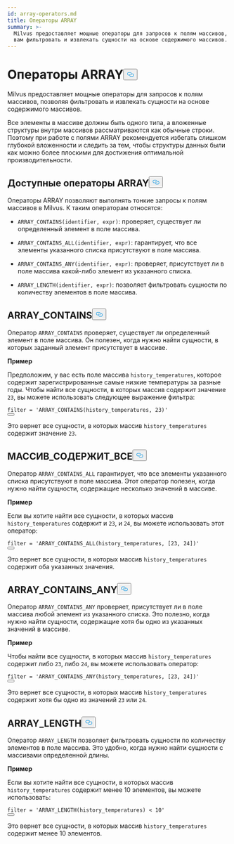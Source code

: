 ```yaml
---
id: array-operators.md
title: Операторы ARRAY
summary: >-
  Milvus предоставляет мощные операторы для запросов к полям массивов, позволяя
  вам фильтровать и извлекать сущности на основе содержимого массивов.
---
```

<h1 id="ARRAY-Operators" class="common-anchor-header">Операторы ARRAY<button data-href="#ARRAY-Operators" class="anchor-icon" translate="no">
      <svg translate="no"
        aria-hidden="true"
        focusable="false"
        height="20"
        version="1.1"
        viewBox="0 0 16 16"
        width="16"
      >
        <path
          fill="#0092E4"
          fill-rule="evenodd"
          d="M4 9h1v1H4c-1.5 0-3-1.69-3-3.5S2.55 3 4 3h4c1.45 0 3 1.69 3 3.5 0 1.41-.91 2.72-2 3.25V8.59c.58-.45 1-1.27 1-2.09C10 5.22 8.98 4 8 4H4c-.98 0-2 1.22-2 2.5S3 9 4 9zm9-3h-1v1h1c1 0 2 1.22 2 2.5S13.98 12 13 12H9c-.98 0-2-1.22-2-2.5 0-.83.42-1.64 1-2.09V6.25c-1.09.53-2 1.84-2 3.25C6 11.31 7.55 13 9 13h4c1.45 0 3-1.69 3-3.5S14.5 6 13 6z"
        ></path>
      </svg>
    </button></h1><p>Milvus предоставляет мощные операторы для запросов к полям массивов, позволяя фильтровать и извлекать сущности на основе содержимого массивов.</p>
<div class="alert note">
<p>Все элементы в массиве должны быть одного типа, а вложенные структуры внутри массивов рассматриваются как обычные строки. Поэтому при работе с полями ARRAY рекомендуется избегать слишком глубокой вложенности и следить за тем, чтобы структуры данных были как можно более плоскими для достижения оптимальной производительности.</p>
</div>
<h2 id="Available-ARRAY-Operators" class="common-anchor-header">Доступные операторы ARRAY<button data-href="#Available-ARRAY-Operators" class="anchor-icon" translate="no">
      <svg translate="no"
        aria-hidden="true"
        focusable="false"
        height="20"
        version="1.1"
        viewBox="0 0 16 16"
        width="16"
      >
        <path
          fill="#0092E4"
          fill-rule="evenodd"
          d="M4 9h1v1H4c-1.5 0-3-1.69-3-3.5S2.55 3 4 3h4c1.45 0 3 1.69 3 3.5 0 1.41-.91 2.72-2 3.25V8.59c.58-.45 1-1.27 1-2.09C10 5.22 8.98 4 8 4H4c-.98 0-2 1.22-2 2.5S3 9 4 9zm9-3h-1v1h1c1 0 2 1.22 2 2.5S13.98 12 13 12H9c-.98 0-2-1.22-2-2.5 0-.83.42-1.64 1-2.09V6.25c-1.09.53-2 1.84-2 3.25C6 11.31 7.55 13 9 13h4c1.45 0 3-1.69 3-3.5S14.5 6 13 6z"
        ></path>
      </svg>
    </button></h2><p>Операторы ARRAY позволяют выполнять тонкие запросы к полям массивов в Milvus. К таким операторам относятся:</p>
<ul>
<li><p><code translate="no">ARRAY_CONTAINS(identifier, expr)</code>: проверяет, существует ли определенный элемент в поле массива.</p></li>
<li><p><code translate="no">ARRAY_CONTAINS_ALL(identifier, expr)</code>: гарантирует, что все элементы указанного списка присутствуют в поле массива.</p></li>
<li><p><code translate="no">ARRAY_CONTAINS_ANY(identifier, expr)</code>: проверяет, присутствует ли в поле массива какой-либо элемент из указанного списка.</p></li>
<li><p><code translate="no">ARRAY_LENGTH(identifier, expr)</code>: позволяет фильтровать сущности по количеству элементов в поле массива.</p></li>
</ul>
<h2 id="ARRAYCONTAINS" class="common-anchor-header">ARRAY_CONTAINS<button data-href="#ARRAYCONTAINS" class="anchor-icon" translate="no">
      <svg translate="no"
        aria-hidden="true"
        focusable="false"
        height="20"
        version="1.1"
        viewBox="0 0 16 16"
        width="16"
      >
        <path
          fill="#0092E4"
          fill-rule="evenodd"
          d="M4 9h1v1H4c-1.5 0-3-1.69-3-3.5S2.55 3 4 3h4c1.45 0 3 1.69 3 3.5 0 1.41-.91 2.72-2 3.25V8.59c.58-.45 1-1.27 1-2.09C10 5.22 8.98 4 8 4H4c-.98 0-2 1.22-2 2.5S3 9 4 9zm9-3h-1v1h1c1 0 2 1.22 2 2.5S13.98 12 13 12H9c-.98 0-2-1.22-2-2.5 0-.83.42-1.64 1-2.09V6.25c-1.09.53-2 1.84-2 3.25C6 11.31 7.55 13 9 13h4c1.45 0 3-1.69 3-3.5S14.5 6 13 6z"
        ></path>
      </svg>
    </button></h2><p>Оператор <code translate="no">ARRAY_CONTAINS</code> проверяет, существует ли определенный элемент в поле массива. Он полезен, когда нужно найти сущности, в которых заданный элемент присутствует в массиве.</p>
<p><strong>Пример</strong></p>
<p>Предположим, у вас есть поле массива <code translate="no">history_temperatures</code>, которое содержит зарегистрированные самые низкие температуры за разные годы. Чтобы найти все сущности, в которых массив содержит значение <code translate="no">23</code>, вы можете использовать следующее выражение фильтра:</p>
<pre><code translate="no" class="language-python"><span class="hljs-built_in">filter</span> = <span class="hljs-string">&#x27;ARRAY_CONTAINS(history_temperatures, 23)&#x27;</span>
<button class="copy-code-btn"></button></code></pre>
<p>Это вернет все сущности, в которых массив <code translate="no">history_temperatures</code> содержит значение <code translate="no">23</code>.</p>
<h2 id="ARRAYCONTAINSALL" class="common-anchor-header">МАССИВ_СОДЕРЖИТ_ВСЕ<button data-href="#ARRAYCONTAINSALL" class="anchor-icon" translate="no">
      <svg translate="no"
        aria-hidden="true"
        focusable="false"
        height="20"
        version="1.1"
        viewBox="0 0 16 16"
        width="16"
      >
        <path
          fill="#0092E4"
          fill-rule="evenodd"
          d="M4 9h1v1H4c-1.5 0-3-1.69-3-3.5S2.55 3 4 3h4c1.45 0 3 1.69 3 3.5 0 1.41-.91 2.72-2 3.25V8.59c.58-.45 1-1.27 1-2.09C10 5.22 8.98 4 8 4H4c-.98 0-2 1.22-2 2.5S3 9 4 9zm9-3h-1v1h1c1 0 2 1.22 2 2.5S13.98 12 13 12H9c-.98 0-2-1.22-2-2.5 0-.83.42-1.64 1-2.09V6.25c-1.09.53-2 1.84-2 3.25C6 11.31 7.55 13 9 13h4c1.45 0 3-1.69 3-3.5S14.5 6 13 6z"
        ></path>
      </svg>
    </button></h2><p>Оператор <code translate="no">ARRAY_CONTAINS_ALL</code> гарантирует, что все элементы указанного списка присутствуют в поле массива. Этот оператор полезен, когда нужно найти сущности, содержащие несколько значений в массиве.</p>
<p><strong>Пример</strong></p>
<p>Если вы хотите найти все сущности, в которых массив <code translate="no">history_temperatures</code> содержит и <code translate="no">23</code>, и <code translate="no">24</code>, вы можете использовать этот оператор:</p>
<pre><code translate="no" class="language-python"><span class="hljs-built_in">filter</span> = <span class="hljs-string">&#x27;ARRAY_CONTAINS_ALL(history_temperatures, [23, 24])&#x27;</span>
<button class="copy-code-btn"></button></code></pre>
<p>Это вернет все сущности, в которых массив <code translate="no">history_temperatures</code> содержит оба указанных значения.</p>
<h2 id="ARRAYCONTAINSANY" class="common-anchor-header">ARRAY_CONTAINS_ANY<button data-href="#ARRAYCONTAINSANY" class="anchor-icon" translate="no">
      <svg translate="no"
        aria-hidden="true"
        focusable="false"
        height="20"
        version="1.1"
        viewBox="0 0 16 16"
        width="16"
      >
        <path
          fill="#0092E4"
          fill-rule="evenodd"
          d="M4 9h1v1H4c-1.5 0-3-1.69-3-3.5S2.55 3 4 3h4c1.45 0 3 1.69 3 3.5 0 1.41-.91 2.72-2 3.25V8.59c.58-.45 1-1.27 1-2.09C10 5.22 8.98 4 8 4H4c-.98 0-2 1.22-2 2.5S3 9 4 9zm9-3h-1v1h1c1 0 2 1.22 2 2.5S13.98 12 13 12H9c-.98 0-2-1.22-2-2.5 0-.83.42-1.64 1-2.09V6.25c-1.09.53-2 1.84-2 3.25C6 11.31 7.55 13 9 13h4c1.45 0 3-1.69 3-3.5S14.5 6 13 6z"
        ></path>
      </svg>
    </button></h2><p>Оператор <code translate="no">ARRAY_CONTAINS_ANY</code> проверяет, присутствует ли в поле массива любой элемент из указанного списка. Это полезно, когда нужно найти сущности, содержащие хотя бы одно из указанных значений в массиве.</p>
<p><strong>Пример</strong></p>
<p>Чтобы найти все сущности, в которых массив <code translate="no">history_temperatures</code> содержит либо <code translate="no">23</code>, либо <code translate="no">24</code>, вы можете использовать оператор:</p>
<pre><code translate="no" class="language-python"><span class="hljs-built_in">filter</span> = <span class="hljs-string">&#x27;ARRAY_CONTAINS_ANY(history_temperatures, [23, 24])&#x27;</span>
<button class="copy-code-btn"></button></code></pre>
<p>Это вернет все сущности, в которых массив <code translate="no">history_temperatures</code> содержит хотя бы одно из значений <code translate="no">23</code> или <code translate="no">24</code>.</p>
<h2 id="ARRAYLENGTH" class="common-anchor-header">ARRAY_LENGTH<button data-href="#ARRAYLENGTH" class="anchor-icon" translate="no">
      <svg translate="no"
        aria-hidden="true"
        focusable="false"
        height="20"
        version="1.1"
        viewBox="0 0 16 16"
        width="16"
      >
        <path
          fill="#0092E4"
          fill-rule="evenodd"
          d="M4 9h1v1H4c-1.5 0-3-1.69-3-3.5S2.55 3 4 3h4c1.45 0 3 1.69 3 3.5 0 1.41-.91 2.72-2 3.25V8.59c.58-.45 1-1.27 1-2.09C10 5.22 8.98 4 8 4H4c-.98 0-2 1.22-2 2.5S3 9 4 9zm9-3h-1v1h1c1 0 2 1.22 2 2.5S13.98 12 13 12H9c-.98 0-2-1.22-2-2.5 0-.83.42-1.64 1-2.09V6.25c-1.09.53-2 1.84-2 3.25C6 11.31 7.55 13 9 13h4c1.45 0 3-1.69 3-3.5S14.5 6 13 6z"
        ></path>
      </svg>
    </button></h2><p>Оператор <code translate="no">ARRAY_LENGTH</code> позволяет фильтровать сущности по количеству элементов в поле массива. Это удобно, когда нужно найти сущности с массивами определенной длины.</p>
<p><strong>Пример</strong></p>
<p>Если вы хотите найти все сущности, в которых массив <code translate="no">history_temperatures</code> содержит менее 10 элементов, вы можете использовать:</p>
<pre><code translate="no" class="language-python"><span class="hljs-built_in">filter</span> = <span class="hljs-string">&#x27;ARRAY_LENGTH(history_temperatures) &lt; 10&#x27;</span>
<button class="copy-code-btn"></button></code></pre>
<p>Это вернет все сущности, в которых массив <code translate="no">history_temperatures</code> содержит менее 10 элементов.</p>
